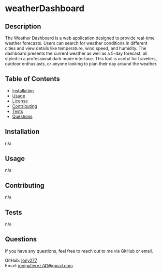 # weatherDashboard



## Description

The Weather Dashboard is a web application designed to provide real-time weather forecasts. Users can search for weather conditions in different cities and view details like temperature, wind speed, and humidity. The dashboard presents the current weather as well as a 5-day forecast, all styled in a professional dark mode interface. This tool is useful for travelers, outdoor enthusiasts, or anyone looking to plan their day around the weather.

## Table of Contents

- [Installation](#installation)
- [Usage](#usage)
- [License](#license)
- [Contributing](#contributing)
- [Tests](#tests)
- [Questions](#questions)

## Installation

n/a

## Usage

n/a



## Contributing

n/a

## Tests

n/a

## Questions

If you have any questions, feel free to reach out to me via GitHub or email.

GitHub: [jony277](https://github.com/jony277)  
Email: jonigutierez741@gmail.com
